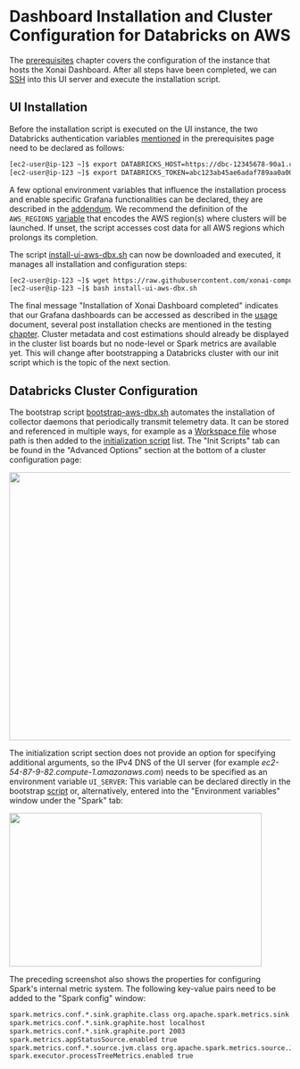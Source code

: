 # Dashboard Installation and Cluster Configuration for Databricks on AWS

The [prerequisites](./prerequ-aws-dbx.md) chapter covers the configuration of the instance that hosts the Xonai Dashboard. After all steps have been completed,
we can [SSH](https://docs.aws.amazon.com/AWSEC2/latest/UserGuide/connect-to-linux-instance.html) into this UI server and execute the installation script.

## UI Installation
Before the installation script is executed on the UI instance, the two Databricks authentication variables [mentioned](./prerequ-aws-dbx.md#databricks-authentication) in the prerequisites page need to 
be declared as follows:
``` bash
[ec2-user@ip-123 ~]$ export DATABRICKS_HOST=https://dbc-12345678-90a1.cloud.databricks.com # ToDo: Change value
[ec2-user@ip-123 ~]$ export DATABRICKS_TOKEN=abc123ab45ae6adaf789aa0a00000000000 # ToDo: Change value
```

A few optional environment variables that influence the installation process and enable specific Grafana functionalities can be declared, they are described in the [addendum](./misc.md/#additional-installation-settings).
We recommend the definition of the `AWS_REGIONS` [variable](./misc.md/#limiting-aws-regions) that encodes the AWS region(s) where clusters will be launched. If unset, the script accesses cost data for 
all AWS regions which prolongs its completion.

The script [install-ui-aws-dbx.sh](../scripts/install-ui-aws-dbx.sh) can now be downloaded and executed, it manages all installation and configuration steps:
``` bash
[ec2-user@ip-123 ~]$ wget https://raw.githubusercontent.com/xonai-computing/xonai-dashboard/main/scripts/install-ui-aws-dbx.sh # Download script
[ec2-user@ip-123 ~]$ bash install-ui-aws-dbx.sh
```
The final message "Installation of Xonai Dashboard completed" indicates that our Grafana dashboards can be accessed as described in the [usage](./usage.md) document, several post installation checks
are mentioned in the testing [chapter](./checks.md). Cluster metadata and cost estimations should already be displayed in the cluster list boards but no node-level or Spark metrics are available yet.
This will change after bootstrapping a Databricks cluster with our init script which is the topic of the next section.

## Databricks Cluster Configuration
The bootstrap script [bootstrap-aws-dbx.sh](../scripts/bootstrap-aws-dbx.sh) automates the installation of collector daemons that periodically transmit telemetry data. It can be stored and referenced 
in multiple ways, for example as a [Workspace file](https://docs.databricks.com/en/files/workspace.html) whose path is then added to the
[initialization script](https://docs.databricks.com/en/init-scripts/cluster-scoped.html#configure-a-cluster-scoped-init-script-using-the-ui) list. The "Init Scripts" tab can be found in the 
"Advanced Options" section at the bottom of a cluster configuration page:

 <img src="../images/InitScript.png" width="588" height="480" />

The initialization script section does not provide an option for specifying additional arguments, so the IPv4 DNS of the UI server (for example _ec2-54-87-9-82.compute-1.amazonaws.com_) needs to be 
specified as an environment variable `UI_SERVER`: This variable can be declared directly in the bootstrap [script](../scripts/bootstrap-aws-dbx.sh) or, alternatively, entered into the "Environment 
variables" window under the "Spark" tab:

 <img src="../images/DbxEnv.png" width="452" height="275" />

The preceding screenshot also shows the properties for configuring Spark's internal metric system. The following key-value pairs need to be added to the "Spark config" window:
```bash
spark.metrics.conf.*.sink.graphite.class org.apache.spark.metrics.sink.GraphiteSink
spark.metrics.conf.*.sink.graphite.host localhost
spark.metrics.conf.*.sink.graphite.port 2003
spark.metrics.appStatusSource.enabled true
spark.metrics.conf.*.source.jvm.class org.apache.spark.metrics.source.JvmSource
spark.executor.processTreeMetrics.enabled true
```
